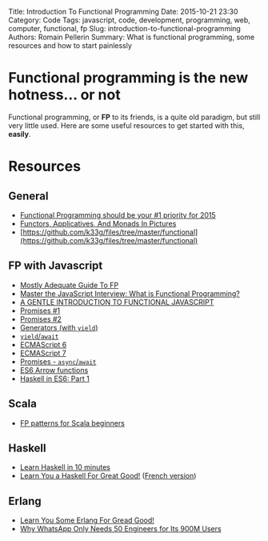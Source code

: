 Title: Introduction To Functional Programming
Date: 2015-10-21 23:30
Category: Code
Tags: javascript, code, development, programming, web, computer, functional, fp
Slug: introduction-to-functional-programming
Authors: Romain Pellerin
Summary: What is functional programming, some resources and how to start painlessly

# Functional programming is the new hotness... or not

Functional programming, or **FP** to its friends, is a quite old paradigm, but still very little used. Here are some useful resources to get started with this, **easily**.

# Resources

## General

- [Functional Programming should be your #1 priority for 2015](https://medium.com/@jugoncalves/functional-programming-should-be-your-1-priority-for-2015-47dd4641d6b9)
- [Functors, Applicatives, And Monads In Pictures](http://adit.io/posts/2013-04-17-functors,_applicatives,_and_monads_in_pictures.html)
- [https://github.com/k33g/files/tree/master/functional](https://github.com/k33g/files/tree/master/functional)

## FP with Javascript

- [Mostly Adequate Guide To FP](https://github.com/MostlyAdequate/mostly-adequate-guide)
- [Master the JavaScript Interview: What is Functional Programming?](https://medium.com/javascript-scene/master-the-javascript-interview-what-is-functional-programming-7f218c68b3a0)
- [A GENTLE INTRODUCTION TO FUNCTIONAL JAVASCRIPT](http://jrsinclair.com/articles/2016/gentle-introduction-to-functional-javascript-intro/)
- [Promises #1](https://www.promisejs.org/)
- [Promises #2](http://javascriptplayground.com/blog/2015/02/promises/)
- [Generators (with ```yield```)](https://strongloop.com/strongblog/how-to-generators-node-js-yield-use-cases/)
- [```yield```/```await```](http://koush.com/post/yield-await-v8)
- [ECMAScript 6](https://developer.mozilla.org/en-US/docs/Web/JavaScript/New_in_JavaScript/1.6)
- [ECMAScript 7](https://developer.mozilla.org/en-US/docs/Web/JavaScript/New_in_JavaScript/1.7)
- [Promises - ```async```/```await```](https://gist.github.com/danharper/74a5102363fbd85f6b67)
- [ES6 Arrow functions](http://javascriptplayground.com/blog/2014/04/real-life-es6-arrow-fn/)
- [Haskell in ES6: Part 1](http://casualjavascript.com/javascript/es6/haskell/native/implementation/2015/11/12/haskell-in-es6-part-1.html)

## Scala
- [FP patterns for Scala beginners](http://blog.clement.delafargue.name/posts/2015-05-19-fp-patterns-scala-beginners.html)

## Haskell

- [Learn Haskell in 10 minutes](https://wiki.haskell.org/Learn_Haskell_in_10_minutes)
- [Learn You a Haskell For Great Good!](http://learnyouahaskell.com/chapters) ([French version](http://lyah.haskell.fr/))

## Erlang

- [Learn You Some Erlang For Gread Good!](http://learnyousomeerlang.com/content)
- [Why WhatsApp Only Needs 50 Engineers for Its 900M Users](http://www.wired.com/2015/09/whatsapp-serves-900-million-users-50-engineers/)
